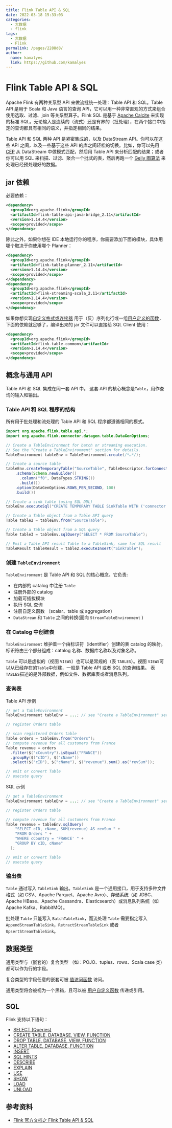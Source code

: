 ```yaml
---
title: Flink Table API & SQL
date: 2022-03-18 15:33:03
categories: 
  - 大数据
  - flink
tags: 
  - 大数据
  - Flink
permalink: /pages/2288d8/
author: 
  name: kamalyes
  link: https://github.com/kamalyes
---
```


# Flink Table API & SQL

Apache Flink 有两种关系型 API 来做流批统一处理：Table API 和 SQL。Table API 是用于 Scala 和 Java 语言的查询 API，它可以用一种非常直观的方式来组合使用选取、过滤、join 等关系型算子。Flink SQL 是基于 [Apache Calcite](https://calcite.apache.org/) 来实现的标准 SQL。无论输入是连续的（流式）还是有界的（批处理），在两个接口中指定的查询都具有相同的语义，并指定相同的结果。

Table API 和 SQL 两种 API 是紧密集成的，以及 DataStream API。你可以在这些 API 之间，以及一些基于这些 API 的库之间轻松的切换。比如，你可以先用 [CEP](https://nightlies.apache.org/flink/flink-docs-release-1.14/zh/docs/libs/cep/) 从 DataStream 中做模式匹配，然后用 Table API 来分析匹配的结果；或者你可以用 SQL 来扫描、过滤、聚合一个批式的表，然后再跑一个 [Gelly 图算法](https://nightlies.apache.org/flink/flink-docs-release-1.14/zh/docs/libs/gelly/overview/) 来处理已经预处理好的数据。

## jar 依赖

必要依赖：

```xml
<dependency>
  <groupId>org.apache.flink</groupId>
  <artifactId>flink-table-api-java-bridge_2.11</artifactId>
  <version>1.14.4</version>
  <scope>provided</scope>
</dependency>
```

除此之外，如果你想在 IDE 本地运行你的程序，你需要添加下面的模块，具体用哪个取决于你使用哪个 Planner：

```xml
<dependency>
  <groupId>org.apache.flink</groupId>
  <artifactId>flink-table-planner_2.11</artifactId>
  <version>1.14.4</version>
  <scope>provided</scope>
</dependency>
<dependency>
  <groupId>org.apache.flink</groupId>
  <artifactId>flink-streaming-scala_2.11</artifactId>
  <version>1.14.4</version>
  <scope>provided</scope>
</dependency>
```

如果你想实现[自定义格式或连接器](https://nightlies.apache.org/flink/flink-docs-release-1.14/zh/docs/dev/table/sourcessinks/) 用于（反）序列化行或一组[用户定义的函数](https://nightlies.apache.org/flink/flink-docs-release-1.14/zh/docs/dev/table/functions/udfs/)，下面的依赖就足够了，编译出来的 jar 文件可以直接给 SQL Client 使用：

```xml
<dependency>
  <groupId>org.apache.flink</groupId>
  <artifactId>flink-table-common</artifactId>
  <version>1.14.4</version>
  <scope>provided</scope>
</dependency>
```

## 概念与通用 API

Table API 和 SQL 集成在同一套 API 中。 这套 API 的核心概念是`Table`，用作查询的输入和输出。

### Table API 和 SQL 程序的结构

所有用于批处理和流处理的 Table API 和 SQL 程序都遵循相同的模式。

```java
import org.apache.flink.table.api.*;
import org.apache.flink.connector.datagen.table.DataGenOptions;

// Create a TableEnvironment for batch or streaming execution.
// See the "Create a TableEnvironment" section for details.
TableEnvironment tableEnv = TableEnvironment.create(/*…*/);

// Create a source table
tableEnv.createTemporaryTable("SourceTable", TableDescriptor.forConnector("datagen")
    .schema(Schema.newBuilder()
      .column("f0", DataTypes.STRING())
      .build())
    .option(DataGenOptions.ROWS_PER_SECOND, 100)
    .build())

// Create a sink table (using SQL DDL)
tableEnv.executeSql("CREATE TEMPORARY TABLE SinkTable WITH ('connector' = 'blackhole') LIKE SourceTable");

// Create a Table object from a Table API query
Table table2 = tableEnv.from("SourceTable");

// Create a Table object from a SQL query
Table table3 = tableEnv.sqlQuery("SELECT * FROM SourceTable");

// Emit a Table API result Table to a TableSink, same for SQL result
TableResult tableResult = table2.executeInsert("SinkTable");
```

### 创建 `TableEnvironment`

`TableEnvironment` 是 Table API 和 SQL 的核心概念。它负责:

- 在内部的 catalog 中注册 `Table`
- 注册外部的 catalog
- 加载可插拔模块
- 执行 SQL 查询
- 注册自定义函数 （scalar、table 或 aggregation）
- `DataStream` 和 `Table` 之间的转换(面向 `StreamTableEnvironment` )

### 在 Catalog 中创建表

`TableEnvironment` 维护着一个由标识符（identifier）创建的表 catalog 的映射。标识符由三个部分组成：catalog 名称、数据库名称以及对象名称。

`Table` 可以是虚拟的（视图 `VIEWS`）也可以是常规的（表 `TABLES`）。视图 `VIEWS`可以从已经存在的`Table`中创建，一般是 Table API 或者 SQL 的查询结果。 表`TABLES`描述的是外部数据，例如文件、数据库表或者消息队列。

### 查询表

Table API 示例

```java
// get a TableEnvironment
TableEnvironment tableEnv = ...; // see "Create a TableEnvironment" section

// register Orders table

// scan registered Orders table
Table orders = tableEnv.from("Orders");
// compute revenue for all customers from France
Table revenue = orders
  .filter($("cCountry").isEqual("FRANCE"))
  .groupBy($("cID"), $("cName"))
  .select($("cID"), $("cName"), $("revenue").sum().as("revSum"));

// emit or convert Table
// execute query
```

SQL 示例

```java
// get a TableEnvironment
TableEnvironment tableEnv = ...; // see "Create a TableEnvironment" section

// register Orders table

// compute revenue for all customers from France
Table revenue = tableEnv.sqlQuery(
    "SELECT cID, cName, SUM(revenue) AS revSum " +
    "FROM Orders " +
    "WHERE cCountry = 'FRANCE' " +
    "GROUP BY cID, cName"
  );

// emit or convert Table
// execute query
```

### 输出表

`Table` 通过写入 `TableSink` 输出。`TableSink` 是一个通用接口，用于支持多种文件格式（如 CSV、Apache Parquet、Apache Avro）、存储系统（如 JDBC、Apache HBase、Apache Cassandra、Elasticsearch）或消息队列系统（如 Apache Kafka、RabbitMQ）。

批处理 `Table` 只能写入 `BatchTableSink`，而流处理 `Table` 需要指定写入 `AppendStreamTableSink`，`RetractStreamTableSink` 或者 `UpsertStreamTableSink`。

## 数据类型

通用类型与（嵌套的）复合类型 （如：POJO、tuples、rows、Scala case 类) 都可以作为行的字段。

复合类型的字段任意的嵌套可被 [值访问函数](https://nightlies.apache.org/flink/flink-docs-release-1.14/zh/docs/dev/table/functions/systemfunctions/#value-access-functions) 访问。

通用类型将会被视为一个黑箱，且可以被 [用户自定义函数](https://nightlies.apache.org/flink/flink-docs-release-1.14/zh/docs/dev/table/functions/udfs/) 传递或引用。

## SQL

Flink 支持以下语句：

- [SELECT (Queries)](https://nightlies.apache.org/flink/flink-docs-release-1.14/zh/docs/dev/table/sql/queries/overview/)
- [CREATE TABLE, DATABASE, VIEW, FUNCTION](https://nightlies.apache.org/flink/flink-docs-release-1.14/zh/docs/dev/table/sql/create/)
- [DROP TABLE, DATABASE, VIEW, FUNCTION](https://nightlies.apache.org/flink/flink-docs-release-1.14/zh/docs/dev/table/sql/drop/)
- [ALTER TABLE, DATABASE, FUNCTION](https://nightlies.apache.org/flink/flink-docs-release-1.14/zh/docs/dev/table/sql/alter/)
- [INSERT](https://nightlies.apache.org/flink/flink-docs-release-1.14/zh/docs/dev/table/sql/insert/)
- [SQL HINTS](https://nightlies.apache.org/flink/flink-docs-release-1.14/zh/docs/dev/table/sql/queries/hints/)
- [DESCRIBE](https://nightlies.apache.org/flink/flink-docs-release-1.14/zh/docs/dev/table/sql/describe/)
- [EXPLAIN](https://nightlies.apache.org/flink/flink-docs-release-1.14/zh/docs/dev/table/sql/explain/)
- [USE](https://nightlies.apache.org/flink/flink-docs-release-1.14/zh/docs/dev/table/sql/use/)
- [SHOW](https://nightlies.apache.org/flink/flink-docs-release-1.14/zh/docs/dev/table/sql/show/)
- [LOAD](https://nightlies.apache.org/flink/flink-docs-release-1.14/zh/docs/dev/table/sql/load/)
- [UNLOAD](https://nightlies.apache.org/flink/flink-docs-release-1.14/zh/docs/dev/table/sql/unload/)

## 参考资料

- [Flink 官方文档之 Flink Table API & SQL](https://nightlies.apache.org/flink/flink-docs-release-1.14/zh/docs/dev/table/common/)

